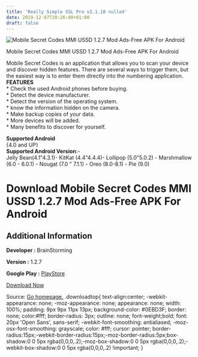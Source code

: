 ```yaml
---
title: 'Really Simple SSL Pro v2.1.10 nulled'
date: 2019-12-07T20:26:00+01:00
draft: false
---
```


![Mobile Secret Codes MMI USSD 1.2.7 Mod Ads-Free APK For Android](https://i0.wp.com/apkhome.net/wp-content/uploads/2019/12/Mobile-Secret-Codes-MMI-USSD-1.2.7-Mod-Ads-Free.png "Mobile Secret Codes MMI USSD 1.2.7 Mod Ads-Free APK For Android")

  

Mobile Secret Codes MMI USSD 1.2.7 Mod Ads-Free APK For Android

Mobile Secret Codes is an application that allows you to scan your device and discover hidden features. There are several ways to trigger them, but the easiest way is to enter them directly into the numbering application.  
**FEATURES**  
\* Check the used Android phones before buying.  
\* Detect the device manufacturer.  
\* Detect the version of the operating system.  
\* know the information hidden on the camera.  
\* Make backup copies of your data.  
\* More devices will be added.  
\* Many benefits to discover for yourself.

**Supported Android**  
{4.0 and UP}  
**Supported Android Version**:-  
Jelly Bean(4.1"4.3.1)- KitKat (4.4"4.4.4)- Lollipop (5.0"5.0.2) - Marshmallow (6.0 - 6.0.1) - Nougat (7.0 " 7.1.1) - Oreo (8.0-8.1) - Pie (9.0)

Download Mobile Secret Codes MMI USSD 1.2.7 Mod Ads-Free APK For Android
========================================================================

Additional Information
----------------------

**Developer :** BrainStorming

**Version :** 1.2.7

**Google Play :** [PlayStore](https://play.google.com/store/apps/details?id=thanhnd.apps.hiddencode)

  

[Download Now](https://store4app.co/post/mobile-secret-codes-mmi-ussd-1-2-7-mod-ads-free-apk-for-android_1575742115)

  
Source: [Go homepage.](https://store4app.co/post/mobile-secret-codes-mmi-ussd-1-2-7-mod-ads-free-apk-for-android_1575742115) .downloadtop{ text-align:center; -webkit-appearance: none; -moz-appearance: none; appearance: none; width: 100%; padding: 9px 9px 11px 13px; background-color: #0EBD3F; border: none; color:#fff; border-radius: 3px; outline: none; font-weight;bold; font: 20px 'Open Sans', sans-serif; -webkit-font-smoothing: antialiased; -moz-osx-font-smoothing: grayscale; color: #fff; cursor: pointer; border-radius:15px;-webkit-border-radius:15px;-moz-border-radius:5px;box-shadow:0 0 5px rgba(0,0,0,.2);-moz-box-shadow:0 0 5px rgba(0,0,0,.2);-webkit-box-shadow:0 0 5px rgba(0,0,0,.2) !important; }